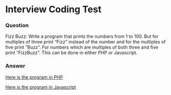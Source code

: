 # Interview Coding Test

### Question

Fizz Buzz:
Write a program that prints the numbers from 1 to 100. But for multiples of three print “Fizz” instead of the number and for the multiples of five print “Buzz”. 
For numbers which are multiples of both three and five print “FizzBuzz”. This can be done in either PHP or Javascript.

### Answer

[Here is the program in PHP](https://github.com/njtietz/galaxE-code-test/blob/master/fizz_buzz.php)

[Here is the program in Javascript](https://github.com/njtietz/galaxE-code-test/blob/master/fizz_buzz.js)
